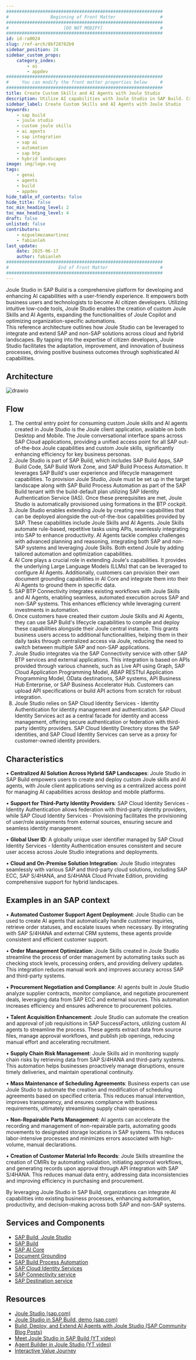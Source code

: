 ```yaml
---
############################################################
#                Beginning of Front Matter                 #
############################################################
#                     [DO NOT MODIFY]                      #
############################################################
id: id-ra0024
slug: /ref-arch/8bf28782b9
sidebar_position: 24
sidebar_custom_props:
    category_index:
        - ai
        - appdev
############################################################
#     You can modify the front matter properties below     #
############################################################
title: Create Custom Skills and AI Agents with Joule Studio
description: Utilize AI capabilities with Joule Studio in SAP Build. Create custom Joule Skills and AI Agents for seamless integration across SAP and non-SAP systems, driving automation and innovation.
sidebar_label: Create Custom Skills and AI Agents with Joule Studio
keywords:
    - sap build
    - joule studio
    - custom joule skills
    - ai agents
    - sap integration
    - sap ai
    - automation
    - sap btp
    - hybrid landscapes
image: img/logo.svg
tags:
    - genai
    - agents
    - build
    - appdev
hide_table_of_contents: false
hide_title: false
toc_min_heading_level: 2
toc_max_heading_level: 4
draft: false
unlisted: false
contributors:
    - miguelmezamartinez
    - fabianleh
last_update:
    date: 2025-06-17
    author: fabianleh
############################################################
#                   End of Front Matter                    #
############################################################
---
```


Joule Studio in SAP Build is a comprehensive platform for developing and enhancing AI capabilities with a user-friendly experience. It empowers both business users and technologists to become AI citizen developers. Utilizing intuitive low-code tools, Joule Studio enables the creation of custom Joule Skills and AI Agents, expanding the functionalities of Joule Copilot and optimizing organization-specific automations.  
This reference architecture outlines how Joule Studio can be leveraged to integrate and extend SAP and non-SAP solutions across cloud and hybrid landscapes. By tapping into the expertise of citizen developers, Joule Studio facilitates the adaptation, improvement, and innovation of business processes, driving positive business outcomes through sophisticated AI capabilities.

## Architecture

![drawio](drawio/joule-studio-ref-arch.drawio)

## Flow

1. The central entry point for consuming custom Joule skills and AI agents created in Joule Studio is the Joule client application, available on both Desktop and Mobile. The Joule conversational interface spans across SAP Cloud applications, providing a unified access point for all SAP out-of-the-box Joule capabilities and custom Joule skills, significantly enhancing efficiency for key business personas.
2. Joule Studio is part of SAP Build, which includes SAP Build Apps, SAP Build Code, SAP Build Work Zone, and SAP Build Process Automation. It leverages SAP Build's user experience and lifecycle management capabilities. To provision Joule Studio, Joule must be set up in the target landscape along with SAP Build Process Automation as part of the SAP Build tenant with the build-default plan utilizing SAP Identity Authentication Service (IAS). Once these prerequisites are met, Joule Studio is automatically provisioned using formations in the BTP cockpit.
3. Joule Studio enables extending Joule by creating new capabilities that can be deployed alongside the out-of-the-box capabilities provided by SAP. These capabilities include Joule Skills and AI Agents. Joule Skills automate rule-based, repetitive tasks using APIs, seamlessly integrating into SAP to enhance productivity. AI Agents tackle complex challenges with advanced planning and reasoning, integrating both SAP and non-SAP systems and leveraging Joule Skills. Both extend Joule by adding tailored automation and optimization capabilities.
4. AI Core plays a crucial role in extending Joule's capabilities. It provides the underlying Large Language Models (LLMs) that can be leveraged to configure AI Agents. Additionally, customers can provision their own document grounding capabilities in AI Core and integrate them into their AI Agents to ground them in specific data.
5. SAP BTP Connectivity integrates existing workflows with Joule Skills and AI Agents, enabling seamless, automated execution across SAP and non-SAP systems. This enhances efficiency while leveraging current investments in automation.
6. Once customers have created their custom Joule Skills and AI Agents, they can use SAP Build's lifecycle capabilities to compile and deploy these capabilities alongside their Joule central instance. This grants business users access to additional functionalities, helping them in their daily tasks through centralized access via Joule, reducing the need to switch between multiple SAP and non-SAP applications.
7. Joule Studio integrates via the SAP Connectivity service with other SAP BTP services and external applications. This integration is based on APIs provided through various channels, such as Live API using Graph, SAP Cloud Application Programming Model, ABAP RESTful Application Programming Model, OData destinations, SAP systems, API Business Hub Enterprise, or SAP Business Accelerator Hub. Customers can upload API specifications or build API actions from scratch for robust integration.
8. Joule Studio relies on SAP Cloud Identity Services - Identity Authentication for identity management and authentication. SAP Cloud Identity Services act as a central facade for identity and access management, offering secure authentication or federation with third-party identity providers. SAP Cloud Identity Directory stores the SAP identities, and SAP Cloud Identity Services can serve as a proxy for customer-owned identity providers.

## Characteristics

• **Centralized AI Solution Across Hybrid SAP Landscapes**: Joule Studio in SAP Build empowers users to create and deploy custom Joule skills and AI agents, with Joule client applications serving as a centralized access point for managing AI capabilities across desktop and mobile platforms.

• **Support for Third-Party Identity Providers**: SAP Cloud Identity Services - Identity Authentication allows federation with third-party identity providers, while SAP Cloud Identity Services - Provisioning facilitates the provisioning of user/role assignments from external sources, ensuring secure and seamless identity management.

• **Global User ID**: A globally unique user identifier managed by SAP Cloud Identity Services - Identity Authentication ensures consistent and secure user access across Joule Studio integrations and deployments.

• **Cloud and On-Premise Solution Integration**: Joule Studio integrates seamlessly with various SAP and third-party cloud solutions, including SAP ECC, SAP S/4HANA, and S/4HANA Cloud Private Edition, providing comprehensive support for hybrid landscapes.

## Examples in an SAP context

• **Automated Customer Support Agent Deployment**: Joule Studio can be used to create AI agents that automatically handle customer inquiries, retrieve order statuses, and escalate issues when necessary. By integrating with SAP S/4HANA and external CRM systems, these agents provide consistent and efficient customer support.

• **Order Management Optimization**: Joule Skills created in Joule Studio streamline the process of order management by automating tasks such as checking stock levels, processing orders, and providing delivery updates. This integration reduces manual work and improves accuracy across SAP and third-party systems.

• **Procurement Negotiation and Compliance**: AI agents built in Joule Studio analyze supplier contracts, monitor compliance, and negotiate procurement deals, leveraging data from SAP ECC and external sources. This automation increases efficiency and ensures adherence to procurement policies.

• **Talent Acquisition Enhancement**: Joule Studio can automate the creation and approval of job requisitions in SAP SuccessFactors, utilizing custom AI agents to streamline the process. These agents extract data from source files, manage approval workflows, and publish job openings, reducing manual effort and accelerating recruitment.

• **Supply Chain Risk Management**: Joule Skills aid in monitoring supply chain risks by retrieving data from SAP S/4HANA and third-party systems. This automation helps businesses proactively manage disruptions, ensure timely deliveries, and maintain operational continuity.

• **Mass Maintenance of Scheduling Agreements**: Business experts can use Joule Studio to automate the creation and modification of scheduling agreements based on specified criteria. This reduces manual intervention, improves transparency, and ensures compliance with business requirements, ultimately streamlining supply chain operations.

• **Non-Repairable Parts Management**: AI agents can accelerate the recording and management of non-repairable parts, automating goods movements to designated storage locations in SAP systems. This reduces labor-intensive processes and minimizes errors associated with high-volume, manual declarations.

• **Creation of Customer Material Info Records**: Joule Skills streamline the creation of CMIRs by automating validation, initiating approval workflows, and generating records upon approval through API integration with SAP S/4HANA. This reduces manual data entry, addressing data inconsistencies and improving efficiency in purchasing and procurement.

By leveraging Joule Studio in SAP Build, organizations can integrate AI capabilities into existing business processes, enhancing automation, productivity, and decision-making across both SAP and non-SAP systems.

## Services and Components

-   [SAP Build, Joule Studio](https://discovery-center.cloud.sap/ai-feature/e93aa292-e7f4-449d-9586-f1a8510d5ab6/)
-   [SAP Build](https://discovery-center.cloud.sap/serviceCatalog/sap-build/?region=all)
-   [SAP AI Core](https://discovery-center.cloud.sap/serviceCatalog/sap-ai-core/?region=all)
-   [Document Grounding](https://discovery-center.cloud.sap/ai-feature/fedeca14-3e69-472c-a0ea-82396735c35f/)
-   [SAP Build Process Automation](https://discovery-center.cloud.sap/serviceCatalog/sap-build-process-automation?region=all)
-   [SAP Cloud Identity Services](https://discovery-center.cloud.sap/serviceCatalog/cloud-identity-services?region=all)
-   [SAP Connectivity service](https://discovery-center.cloud.sap/serviceCatalog/connectivity-service?region=all)
-   [SAP Destination service](https://discovery-center.cloud.sap/serviceCatalog/destination?region=all)

## Resources

-   [Joule Studio (sap.com)](https://www.sap.com/products/artificial-intelligence/joule-studio.html)
-   [Joule Studio in SAP Build, demo (sap.com)](https://www.sap.com/assetdetail/2024/10/1621dba3-d97e-0010-bca6-c68f7e60039b.html)
-   [Build, Deploy, and Extend AI Agents with Joule Studio (SAP Community Blog Posts)](https://community.sap.com/t5/technology-blog-posts-by-sap/build-deploy-and-extend-ai-agents-with-joule-studio/ba-p/14105964)
-   [Meet Joule Studio in SAP Build (YT video)](https://www.youtube.com/watch?v=JdwfjieiOFY)
-   [Agent Builder in Joule Studio (YT video)](https://www.youtube.com/watch?v=C37FkIM83xw)
-   [Interactive Value Journey](https://ivj-vx.cfapps.eu10.hana.ondemand.com/public/journey/2a840b1a-f1d9-4f42-9c75-8f377599de83/intro)
